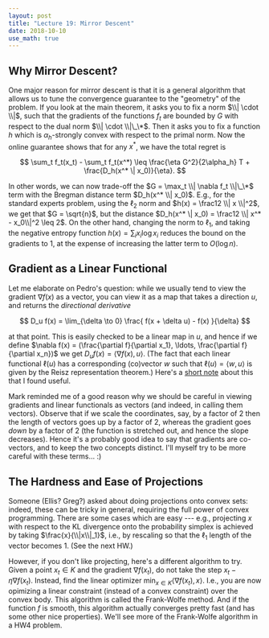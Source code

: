 ```yaml
---
layout: post
title: "Lecture 19: Mirror Descent"
date: 2018-10-10
use_math: true
---
```


## Why Mirror Descent?

One major reason for mirror descent is that it is a general algorithm
that allows us to tune the convergence guarantee to the "geometry" of
the problem. If you look at the main theorem, it asks you to fix a norm
$\\| \cdot \\|$, such that the gradients of the functions $f_t$ are
bounded by $G$ with respect to the dual norm $\\| \cdot \\|\_\*$. Then it
asks you to fix a function $h$ which is $\alpha_h$-strongly convex with
respect to the primal norm. Now the online guarantee shows that for any
$x^*$, we have the total regret is

$$ \sum_t f_t(x_t) - \sum_t f_t(x^*) \leq \frac{\eta G^2}{2\alpha_h} T +
\frac{D_h(x^* \| x_0)}{\eta}. $$

In other words, we can now trade-off the $G = \max_t \\| \nabla f_t \\|\_\*$
term with the Bregman distance term $D_h(x^* \\| x_0)$. E.g., for the
standard experts problem, using the $\ell_2$ norm and $h(x) = \frac12 \\|
x \\|^2$, we get that $G = \sqrt{n}$, but the distance $D_h(x^* \| x_0) =
\frac12 \\| x^* - x_0\\|^2 \leq 2$. On the other hand, changing the norm
to $\ell_1$, and taking the negative entropy function $h(x) = \sum_i x_i
\log x_i$ reduces the bound on the gradients to $1$, at the expense of
increasing the latter term to $O(\log n)$.

## Gradient as a Linear Functional

Let me elaborate on Pedro's question: while we usually tend to view the
gradient $\nabla f(x)$ as a vector, you can view it as a map that takes
a direction $u$, and returns the _directional derivative_

$$ D_u f(x) = \lim_{\delta \to 0} \frac{ f(x + \delta u) - f(x) }{\delta} $$

at that point. This is easily checked to be a linear map in $u$, and
hence if we define $\nabla f(x) = (\frac{\partial f}{\partial x_1},
\ldots, \frac{\partial f}{\partial x_n})$ we get $D_u f(x) = \langle
\nabla f(x), u\rangle$.  (The fact that each linear functional $\ell(u)$
has a corresponding (co)vector $w$ such that $\ell(u) = \langle w,
u\rangle$ is given by the Reisz representation theorem.) Here's a [short
note](https://people.eecs.berkeley.edu/~roydong/fa17_files/lec02.pdf)
about this that I found useful.

Mark reminded me of a good reason why we should be careful in viewing
gradients and linear functionals as vectors (and indeed, in calling them
vectors). Observe that if we scale the coordinates, say, by a factor of
$2$ then the length of vectors goes up by a factor of $2$, whereas the
gradient goes *down* by a factor of $2$ (the function is stretched out,
and hence the slope decreases). Hence it's a probably good idea to say
that gradients are co-vectors, and to keep the two concepts distinct.
I'll myself try to be more careful with these terms... :)

## The Hardness and Ease of Projections

Someone (Ellis? Greg?) asked about doing projections onto convex sets:
indeed, these can be tricky in general, requiring the full power of convex
programming. There are some cases which are easy --- e.g., projecting
$x$ with respect to the KL divergence onto the probability simplex is
achieved by taking $\frac{x}{\\|x\\|_1}$, i.e., by rescaling so that the
$\ell_1$ length of the vector becomes $1$. (See the next HW.)

However, if you don't like projecting, here's a different algorithm to
try. Given a point $x_t \in K$ and the gradient $\nabla f(x_t)$, do not
take the step $x_t - \eta \nabla f(x_t)$. Instead, find the linear
optimizer $\min_{x \in K} \langle \nabla f(x_t), x \rangle$. I.e., you
are now opimizing a linear constraint (instead of a convex constraint)
over the convex body. This algorithm is called the Frank-Wolfe
method. And if the function $f$ is smooth, this algorithm actually
converges pretty fast (and has some other nice properties). We'll see
more of the Frank-Wolfe algorithm in a HW4 problem.

